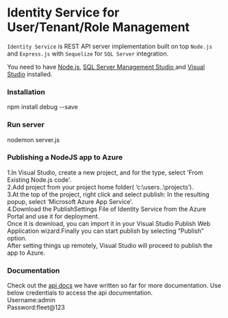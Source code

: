 # Identity Service for User/Tenant/Role Management

`Identity Service` is REST API server implementation built on top `Node.js` and `Express.js` with `Sequelize` for `SQL Server` integration.


You need to have [Node.js](https://nodejs.org), [SQL Server Management Studio ](https://docs.microsoft.com/en-us/sql/ssms/download-sql-server-management-studio-ssms?view=sql-server-2017)and [Visual Studio](https://www.visualstudio.com/downloads/) installed.


### Installation
npm install debug --save

### Run server
nodemon server.js

### Publishing a NodeJS app to Azure
1.In Visual Studio, create a new project, and for the type, select 'From Existing Node.js code'.<br/>
2.Add project from your project home folder( ‘c:\users\..\projects’).<br/>
3.At the top of the project, right click and select publish: In the resulting popup, select ‘Microsoft Azure App Service’.<br/>
4.Download the PublishSettings File of Identity Service from the Azure Portal and use it for deployment.<br/>
Once it is download, you can import it in your Visual Studio Publish Web Application wizard.Finally you can start publish by selecting “Publish” option.<br/>
After setting things up remotely, Visual Studio will proceed to publish the app to Azure.<br/>

### Documentation

Check out the
[api docs](https://identity-service.azurewebsites.net/docs/) we have written so far for more documentation.
Use below credentials to access the api documentation.<br/>
Username:admin<br/>
Password:fleet@123<br/>


